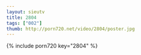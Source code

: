 ```yaml
--- 
layout: sieutv
title: 2804
tags: ["002"]
thumb: http://porn720.net/video/2804/poster.jpg
---
```

{% include porn720 key="2804" %} 
